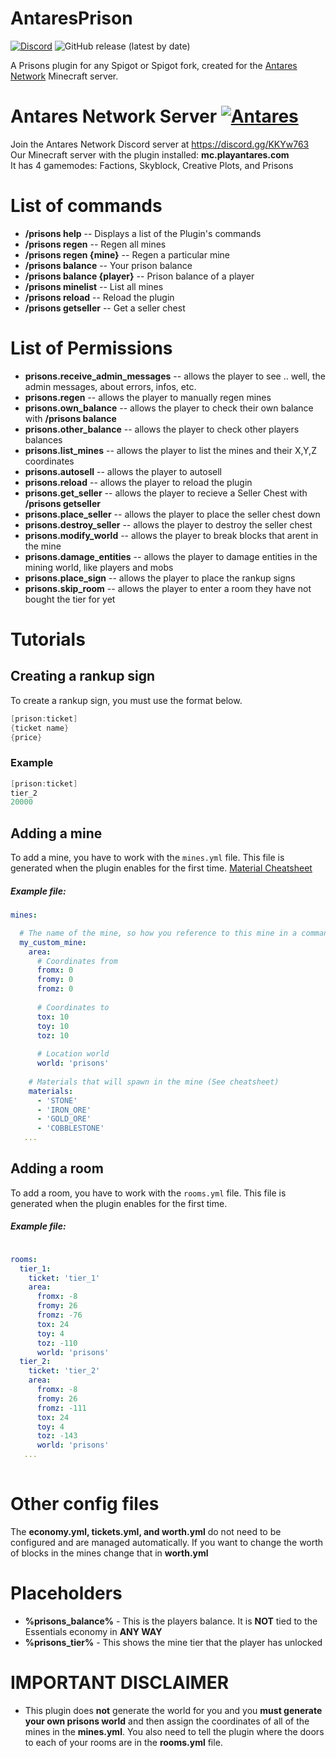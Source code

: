 # AntaresPrison 
[![Discord](https://discordapp.com/api/guilds/649703068799336454/widget.png)](https://discordapp.com/invite/KKYw763)
![GitHub release (latest by date)](https://img.shields.io/github/v/release/piotrwyrw/AntaresPrison?style=social)


A Prisons plugin for any Spigot or Spigot fork, created for the [Antares Network](https://playantares.com/) Minecraft server.


# Antares Network Server [![Antares](https://cdn.discordapp.com/icons/649703068799336454/1a7ef8f706cd60d62547d2c7dc08d6f0.png)](https://discordapp.com/invite/KKYw763)
Join the Antares Network Discord server at https://discord.gg/KKYw763  
Our Minecraft server with the plugin installed: **mc.playantares.com**  
It has 4 gamemodes: Factions, Skyblock, Creative Plots, and Prisons

# List of commands
* **/prisons help** -- Displays a list of the Plugin's commands
* **/prisons regen** -- Regen all mines
* **/prisons regen {mine}** -- Regen a particular mine
* **/prisons balance** -- Your prison balance
* **/prisons balance {player}** -- Prison balance of a player
* **/prisons minelist** -- List all mines
* **/prisons reload** -- Reload the plugin
* **/prisons getseller** -- Get a seller chest

# List of Permissions
* **prisons.receive_admin_messages** --  allows the player to see .. well, the admin messages, about errors, infos, etc.
* **prisons.regen** -- allows the player to manually regen mines
* **prisons.own_balance**  -- allows the player to check their own balance with **/prisons balance**
* **prisons.other_balance** -- allows the player to check other players balances
* **prisons.list_mines** -- allows the player to list the mines and their X,Y,Z coordinates
* **prisons.autosell** -- allows the player to autosell 
* **prisons.reload** -- allows the player to reload the plugin
* **prisons.get_seller** -- allows the player to recieve a Seller Chest with **/prisons getseller**
* **prisons.place_seller** -- allows the player to place the seller chest down
* **prisons.destroy_seller** -- allows the player to destroy the seller chest
* **prisons.modify_world** -- allows the player to break blocks that arent in the mine
* **prisons.damage_entities** -- allows the player to damage entities in the mining world, like players and mobs 
* **prisons.place_sign** -- allows the player to place the rankup signs
* **prisons.skip_room** -- allows the player to enter a room they have not bought the tier for yet


# Tutorials
## Creating a rankup sign
To create a rankup sign, you must use the format below.
```c
[prison:ticket]  
{ticket name}
{price}
```
### Example
```c
[prison:ticket]
tier_2
20000
```

## Adding a mine
To add a mine, you have to work with the `mines.yml` file.
This file is generated when the plugin enables for the first time.
[Material Cheatsheet](https://hub.spigotmc.org/javadocs/spigot/org/bukkit/Material.html)

##### Example file:
```yml
mines:

  # The name of the mine, so how you reference to this mine in a command
  my_custom_mine:
    area:
      # Coordinates from
      fromx: 0
      fromy: 0
      fromz: 0
      
      # Coordinates to
      tox: 10
      toy: 10
      toz: 10
      
      # Location world
      world: 'prisons'
      
    # Materials that will spawn in the mine (See cheatsheet)
    materials:
      - 'STONE'
      - 'IRON_ORE'
      - 'GOLD_ORE'
      - 'COBBLESTONE'
   ...
```

## Adding a room
To add a room, you have to work with the `rooms.yml` file.
This file is generated when the plugin enables for the first time.

##### Example file:
```yml

rooms:
  tier_1:
    ticket: 'tier_1'
    area:
      fromx: -8
      fromy: 26
      fromz: -76
      tox: 24
      toy: 4
      toz: -110
      world: 'prisons'
  tier_2:
    ticket: 'tier_2'
    area:
      fromx: -8
      fromy: 26
      fromz: -111
      tox: 24
      toy: 4
      toz: -143
      world: 'prisons'
   ...
      
```

# Other config files
The **economy.yml, tickets.yml, and worth.yml** do not need to be configured and are managed automatically. If you want to change the worth of blocks in the mines change that in **worth.yml**

# Placeholders
* **%prisons_balance%** - This is the players balance. It is **NOT** tied to the Essentials economy in **ANY WAY**  
* **%prisons_tier%** -  This shows the mine tier that the player has unlocked

# IMPORTANT DISCLAIMER

* This plugin does **not** generate the world for you and you **must generate your own prisons world**  and then assign the coordinates of all of the mines in the **mines.yml**. You also need to tell the plugin where the doors to each of your rooms are in the **rooms.yml** file.
